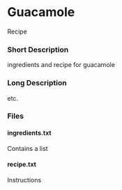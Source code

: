 # Guacamole
Recipe

### Short Description

ingredients and recipe for guacamole

### Long Description

etc.

### Files
#### ingredients.txt
Contains a list
#### recipe.txt
Instructions
